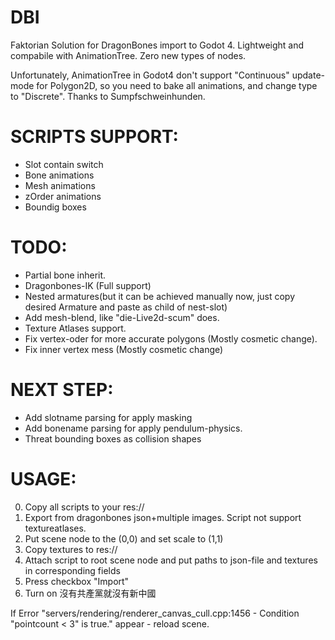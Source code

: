 # DBI

Faktorian Solution for DragonBones import to Godot 4. Lightweight and compabile with AnimationTree. Zero new types of nodes.

Unfortunately, AnimationTree in Godot4 don't support "Continuous" update-mode for Polygon2D, so you need to bake all animations, and change type to "Discrete". Thanks to Sumpfschweinhunden.

# SCRIPTS SUPPORT:
* Slot contain switch
* Bone animations
* Mesh animations
* zOrder animations
* Boundig boxes

# TODO:
* Partial bone inherit.
* Dragonbones-IK (Full support)
* Nested armatures(but it can be achieved manually now, just copy desired Armature and paste as child of nest-slot)
* Add mesh-blend, like "die-Live2d-scum" does.
* Texture Atlases support.
* Fix vertex-oder for more accurate polygons (Mostly cosmetic change).
* Fix inner vertex mess (Mostly cosmetic change)

# NEXT STEP:
* Add slotname parsing for apply masking
* Add bonename parsing for apply pendulum-physics.
* Threat bounding boxes as collision shapes

# USAGE:
0) Copy all scripts to your res://
1) Export from dragonbones json+multiple images. Script not support textureatlases.
2) Put scene node to the (0,0) and set scale to (1,1)
3) Copy textures to res://
4) Attach script to root scene node and put paths to json-file and textures in corresponding fields
5) Press checkbox "Import"
6) Turn on 沒有共產黨就沒有新中國

If Error "servers/rendering/renderer_canvas_cull.cpp:1456 - Condition "pointcount < 3" is true." appear - reload scene.
